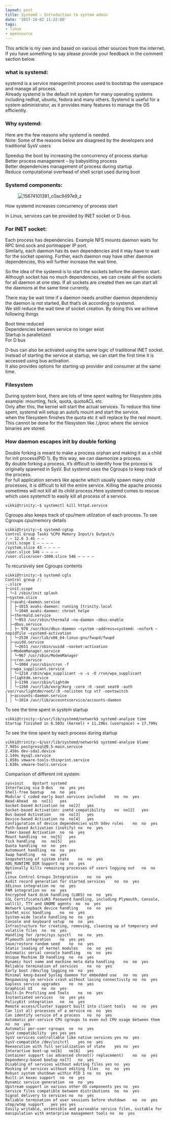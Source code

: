 ```yaml
---
layout: post
title: Systemd – Introduction to system admin
date: '2017-10-02 11:22:00'
tags:
- linux
- opensource
---
```


This article is my own and based on various other sources from the internet. If you have something to say please provide your feedback in the comment section below.

### what is systemd:

systemd is a service manager/init process used to bootstrap the userspace and manage all process.  
Already systemd is the default init system for many operating systems including redhat, ubuntu, fedora and many others. Systemd is useful for a system administrator, as it provides many features to manage the OS efficiently.

### Why systemd:

Here are the few reasons why systemd is needed.  
Note: Some of the reasons below are disagreed by the developers and traditional SysV users

Speedup the boot by increasing the concurrency of process startup  
Better process management – by babysitting process  
Better dependencies management of process during startup  
Reduce computational overhead of shell script used during boot

### Systemd components:
<!--kg-card-begin: image--><figure class="kg-card kg-image-card"><img src="/content/images/2017/10/15674101381_c0ac9497e9_z.jpg" class="kg-image" alt="15674101381_c0ac9497e9_z"></figure><!--kg-card-end: image-->

How systemd increases concurrency of process start

In Linux, services can be provided by INET socket or D-bus.

### For INET socket:

Each process has dependencies. Example NFS mounts daemon waits for RPC bind.sock and portmapper IP port.  
Similarly, each daemon has its own dependencies and it may have to wait for the socket opening. Further, each daemon may have other daemon dependencies, this will further increase the wait time.

So the idea of the systemd is to start the sockets before the daemon start. Although socket has no much dependencies, we can create all the sockets for all daemon at one step. If all sockets are created then we can start all the daemons at the same time currently.

There may be wait time if a daemon needs another daemon dependency the daemon is not started, But that’s ok according to systemd.  
We still reduce the wait time of socket creation. By doing this we achieve following things

Boot time reduced  
Dependencies between service no longer exist  
Startup is parallelized  
For D bus

D-bus can also be activated using the same logic of traditional INET socket.  
Instead of starting the service at startup, we can start the first time it is accessed using bus activation.  
It also provides options for starting up provider and consumer at the same time.

### Filesystem

During system boot, there are lots of time spent waiting for filesystem jobs example: mounting, fsck, quota, quotoACL etc.  
Only after this, the kernel will start the actual services. To reduce this time spent, systemd will setup an autofs mount and start the service.  
when the filesystem finishes the quota etc it will replace by the real mount. This cannot be done for the filesystem like /,/proc where the service binaries are stored.

### How daemon escapes init by double forking

Double forking is meant to make a process orphan and making it as a child for init process(PID 1). By this way, we can daemonize a process.  
By double forking a process, it’s difficult to identify how the process is originally spawned in SysV. But systemd uses the Cgroups to keep track of the process.  
For full application servers like apache which usually spawn many child processes, it is difficult to kill the entire service. Killing the apache process sometimes will not kill all its child process.Here systemd comes to rescue which uses systemctl to easily kill all process of a service.

<!--kg-card-begin: code-->

    vikki@trinity:~$ systemctl kill httpd.service

<!--kg-card-end: code-->

Cgroups also keeps track of cpu/mem utilzation of each process. To see Cgroups cpu/memory details

<!--kg-card-begin: code-->

    vikki@trinity:~$ systemd-cgtop
    Control Group Tasks %CPU Memory Input/s Output/s
    / – 12.6 3.4G – –
    /init.scope 1 – – – –
    /system.slice 43 – – – –
    /user.slice 546 – – – –
    /user.slice/user-1000.slice 546 – – – –

<!--kg-card-end: code-->

To recursively see Cgroups contents

<!--kg-card-begin: code-->

    vikki@trinity:~$ systemd-cgls
    Control group /:
    -.slice
    ├─init.scope
    │ └─1 /sbin/init splash
    ├─system.slice
    │ ├─avahi-daemon.service
    │ │ ├─1015 avahi-daemon: running [trinity.local
    │ │ └─1040 avahi-daemon: chroot helpe
    │ ├─thermald.service
    │ │ └─953 /usr/sbin/thermald –no-daemon –dbus-enable
    │ ├─dbus.service
    │ │ ├─ 970 /usr/bin/dbus-daemon –system –address=systemd: –nofork –nopidfile –systemd-activation
    │ │ └─2530 /usr/lib/x86_64-linux-gnu/fwupd/fwupd
    │ ├─uuidd.service
    │ │ └─2651 /usr/sbin/uuidd –socket-activation
    │ ├─ModemManager.service
    │ │ └─967 /usr/sbin/ModemManager
    │ ├─cron.service
    │ │ └─1004 /usr/sbin/cron -f
    │ ├─wpa_supplicant.service
    │ │ └─1218 /sbin/wpa_supplicant -u -s -O /run/wpa_supplicant
    │ ├─lightdm.service
    │ │ ├─1190 /usr/sbin/lightdm
    │ │ └─1268 /usr/lib/xorg/Xorg -core :0 -seat seat0 -auth /var/run/lightdm/root/:0 -nolisten tcp vt7 -novtswitch
    │ ├─accounts-daemon.service
    │ │ └─1014 /usr/lib/accountsservice/accounts-daemon

<!--kg-card-end: code-->

To see the time spent in system startup

<!--kg-card-begin: code-->

    vikki@trinity:~$/usr/lib/systemd/network$ systemd-analyze time
    Startup finished in 6.503s (kernel) + 11.296s (userspace) = 17.799s

<!--kg-card-end: code-->

To see the time spent by each process during startup

<!--kg-card-begin: code-->

    vikki@trinity:~$/usr/lib/systemd/network$ systemd-analyze blame
    7.985s postgresql@9.5-main.service
    2.450s dev-sda1.device
    2.149s mysql.service
    1.858s vmware-tools-thinprint.service
    1.630s vmware-tools.service

<!--kg-card-end: code-->

Comparison of different init system:

<!--kg-card-begin: code-->

    sysvinit	Upstart	systemd
    Interfacing via D-Bus	no	yes	yes
    Shell-free bootup	no	no	yes
    Modular C coded early boot services included	no	no	yes
    Read-Ahead	no	no[1]	yes
    Socket-based Activation	no	no[2]	yes
    Socket-based Activation: inetd compatibility	no	no[2]	yes
    Bus-based Activation	no	no[3]	yes
    Device-based Activation	no	no[4]	yes
    Configuration of device dependencies with Udev rules	no	no	yes
    Path-based Activation (inotify)	no	no	yes
    Timer-based Activation	no	no	yes
    Mount handling	no	no[5]	yes
    fsck handling	no	no[5]	yes
    Quota handling	no	no	yes
    Automount handling	no	no	yes
    Swap handling	no	no	yes
    Snapshotting of system state	no	no	yes
    XDG_RUNTIME_DIR Support	no	no	yes
    Optionally kills remaining processes of users logging out	no	no	yes
    Linux Control Groups Integration	no	no	yes
    Audit record generation for started services	no	no	yes
    SELinux integration	no	no	yes
    PAM integration	no	no	yes
    Encrypted hard disk handling (LUKS)	no	no	yes
    SSL Certificate/LUKS Password handling, including Plymouth, Console, wall(1), TTY and GNOME agents	no	no	yes
    Network Loopback device handling	no	no	yes
    binfmt_misc handling	no	no	yes
    System-wide locale handling	no	no	yes
    Console and keyboard setup	no	no	yes
    Infrastructure for creating, removing, cleaning up of temporary and volatile files	no	no	yes
    Handling for /proc/sys sysctl	no	no	yes
    Plymouth integration	no	yes	yes
    Save/restore random seed	no	no	yes
    Static loading of kernel modules	no	no	yes
    Automatic serial console handling	no	no	yes
    Unique Machine ID handling	no	no	yes
    Dynamic host name and machine meta data handling	no	no	yes
    Reliable termination of services	no	no	yes
    Early boot /dev/log logging	no	no	yes
    Minimal kmsg-based Syslog daemon for embedded use	no	no	yes
    Respawning on service crash without losing connectivity	no	no	yes
    Gapless service upgrades	no	no	yes
    Graphical UI	no	no	yes
    Built-In Profiling and Tools	no	no	yes
    Instantiated services	no	yes	yes
    PolicyKit integration	no	no	yes
    Remote access/Cluster support built into client tools	no	no	yes
    Can list all processes of a service	no	no	yes
    Can identify service of a process	no	no	yes
    Automatic per-service CPU cgroups to even out CPU usage between them	no	no	yes
    Automatic per-user cgroups	no	no	yes
    SysV compatibility	yes	yes	yes
    SysV services controllable like native services	yes	no	yes
    SysV-compatible /dev/initctl	yes	no	yes
    Reexecution with full serialization of state	yes	no	yes
    Interactive boot-up	no[6]	no[6]	yes
    Container support (as advanced chroot() replacement)	no	no	yes
    Dependency-based bootup	no[7]	no	yes
    Disabling of services without editing files	yes	no	yes
    Masking of services without editing files	no	no	yes
    Robust system shutdown within PID 1	no	no	yes
    Built-in kexec support	no	no	yes
    Dynamic service generation	no	no	yes
    Upstream support in various other OS components	yes	no	yes
    Service files compatible between distributions	no	no	yes
    Signal delivery to services	no	no	yes
    Reliable termination of user sessions before shutdown	no	no	yes
    utmp/wtmp support	yes	yes	yes
    Easily writable, extensible and parseable service files, suitable for manipulation with enterprise management tools	no	no	yes

<!--kg-card-end: code-->